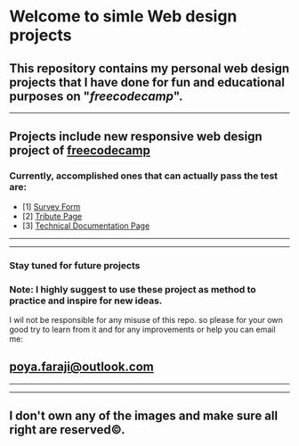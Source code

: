 # Welcome to simle Web design projects
## This repository contains my personal web design projects that I have done for fun and educational purposes on "*freecodecamp*". 
----

## Projects include new responsive web design project of [freecodecamp](https://www.freecodecamp.org/learn/2022/responsive-web-design/)

### Currently, accomplished ones that can actually pass the test are:
- [1] [Survey Form](https://github.com/IWBTFY/Simple-Web-Design-Projects/tree/main/Responsive-web-design/Survey%20Form)
- [2] [Tribute Page](https://github.com/IWBTFY/Simple-Web-Design-Projects/tree/main/Responsive-web-design/Tribute%20Page)
- [3] [Technical Documentation Page](https://github.com/IWBTFY/Simple-Web-Design-Projects/tree/main/Responsive-web-design/Technical%20Documentation%20Page)

---
---
### Stay tuned for future projects
### **Note:** I highly suggest to use these project as method to practice and inspire for  new ideas.
I wil not be responsible for any misuse of this repo. so please for your own good try to learn from it and for any improvements  or help you can email me:

## poya.faraji@outlook.com
-----------
-----------

## I don't own any of the images and make sure all right are reserved©. 
